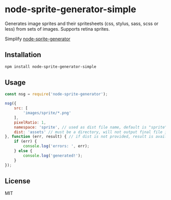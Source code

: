 # node-sprite-generator-simple

Generates image sprites and their spritesheets (css, stylus, sass, scss or less) from sets of images. Supports retina sprites.

Simplify [node-sprite-generator](https://github.com/selaux/node-sprite-generator)

## Installation

```bash
npm install node-sprite-generator-simple
```

## Usage

```javascript
const nsg = require('node-sprite-generator');

nsg({
    src: [
        'images/sprite/*.png'
    ],
    pixelRatio: 1,
    namespace: 'sprite', // used as dist file name, default is "sprite", must be a valid file name.
    dist: 'assets' // must be a directory, will not output final file if omit this option.
}, function (err, result) { // if dist is not provided, result is available as { css, image }
    if (err) {
        console.log('errors: ', err);
    } else {
        console.log('generated!');
    }
});
```

## License
MIT